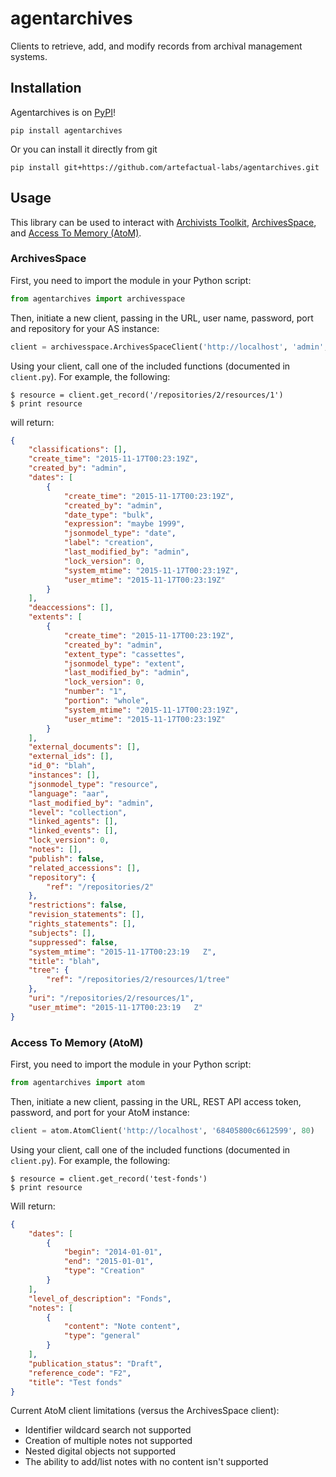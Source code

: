 # agentarchives

Clients to retrieve, add, and modify records from archival management systems.

## Installation

Agentarchives is on [PyPI](https://pypi.python.org/pypi/agentarchives)!

`pip install agentarchives`

Or you can install it directly from git

`pip install git+https://github.com/artefactual-labs/agentarchives.git`

## Usage

This library can be used to interact with [Archivists Toolkit](http://archiviststoolkit.org/),
[ArchivesSpace](http://archivesspace.org/), and [Access To Memory (AtoM)](https://www.accesstomemory.org).

### ArchivesSpace

First, you need to import the module in your Python script:

```python
from agentarchives import archivesspace
```

Then, initiate a new client, passing in the URL, user name, password, port and repository for your AS instance:

```python
client = archivesspace.ArchivesSpaceClient('http://localhost', 'admin', 'admin', 8089, 2)
```

Using your client, call one of the included functions (documented in `client.py`). For example, the following:

    $ resource = client.get_record('/repositories/2/resources/1')
    $ print resource

will return:

```json
{
    "classifications": [],
    "create_time": "2015-11-17T00:23:19Z",
    "created_by": "admin",
    "dates": [
        {
            "create_time": "2015-11-17T00:23:19Z",
            "created_by": "admin",
            "date_type": "bulk",
            "expression": "maybe 1999",
            "jsonmodel_type": "date",
            "label": "creation",
            "last_modified_by": "admin",
            "lock_version": 0,
            "system_mtime": "2015-11-17T00:23:19Z",
            "user_mtime": "2015-11-17T00:23:19Z"
        }
    ],
    "deaccessions": [],
    "extents": [
        {
            "create_time": "2015-11-17T00:23:19Z",
            "created_by": "admin",
            "extent_type": "cassettes",
            "jsonmodel_type": "extent",
            "last_modified_by": "admin",
            "lock_version": 0,
            "number": "1",
            "portion": "whole",
            "system_mtime": "2015-11-17T00:23:19Z",
            "user_mtime": "2015-11-17T00:23:19Z"
        }
    ],
    "external_documents": [],
    "external_ids": [],
    "id_0": "blah",
    "instances": [],
    "jsonmodel_type": "resource",
    "language": "aar",
    "last_modified_by": "admin",
    "level": "collection",
    "linked_agents": [],
    "linked_events": [],
    "lock_version": 0,
    "notes": [],
    "publish": false,
    "related_accessions": [],
    "repository": {
        "ref": "/repositories/2"
    },
    "restrictions": false,
    "revision_statements": [],
    "rights_statements": [],
    "subjects": [],
    "suppressed": false,
    "system_mtime": "2015-11-17T00:23:19   Z",
    "title": "blah",
    "tree": {
        "ref": "/repositories/2/resources/1/tree"
    },
    "uri": "/repositories/2/resources/1",
    "user_mtime": "2015-11-17T00:23:19   Z"
}
```

### Access To Memory (AtoM)

First, you need to import the module in your Python script:

```python
from agentarchives import atom
```

Then, initiate a new client, passing in the URL, REST API access token, password, and port for your AtoM instance:

```python
client = atom.AtomClient('http://localhost', '68405800c6612599', 80)
```

Using your client, call one of the included functions (documented in `client.py`). For example, the following:

    $ resource = client.get_record('test-fonds')
    $ print resource

Will return:

```json
{
    "dates": [
        {
            "begin": "2014-01-01",
            "end": "2015-01-01",
            "type": "Creation"
        }
    ],
    "level_of_description": "Fonds",
    "notes": [
        {
            "content": "Note content",
            "type": "general"
        }
    ],
    "publication_status": "Draft",
    "reference_code": "F2",
    "title": "Test fonds"
}
```

Current AtoM client limitations (versus the ArchivesSpace client):
* Identifier wildcard search not supported
* Creation of multiple notes not supported
* Nested digital objects not supported
* The ability to add/list notes with no content isn't supported
